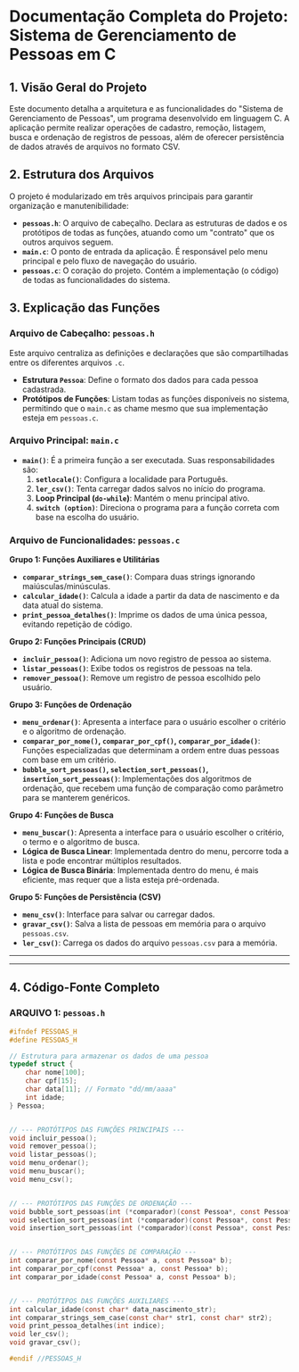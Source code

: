 # Documentação Completa do Projeto: Sistema de Gerenciamento de Pessoas em C

## 1. Visão Geral do Projeto

Este documento detalha a arquitetura e as funcionalidades do "Sistema de Gerenciamento de Pessoas", um programa desenvolvido em linguagem C. A aplicação permite realizar operações de cadastro, remoção, listagem, busca e ordenação de registros de pessoas, além de oferecer persistência de dados através de arquivos no formato CSV.

## 2. Estrutura dos Arquivos

O projeto é modularizado em três arquivos principais para garantir organização e manutenibilidade:

* **`pessoas.h`**: O arquivo de cabeçalho. Declara as estruturas de dados e os protótipos de todas as funções, atuando como um "contrato" que os outros arquivos seguem.
* **`main.c`**: O ponto de entrada da aplicação. É responsável pelo menu principal e pelo fluxo de navegação do usuário.
* **`pessoas.c`**: O coração do projeto. Contém a implementação (o código) de todas as funcionalidades do sistema.

## 3. Explicação das Funções

### Arquivo de Cabeçalho: `pessoas.h`

Este arquivo centraliza as definições e declarações que são compartilhadas entre os diferentes arquivos `.c`.

* **Estrutura `Pessoa`**: Define o formato dos dados para cada pessoa cadastrada.
* **Protótipos de Funções**: Listam todas as funções disponíveis no sistema, permitindo que o `main.c` as chame mesmo que sua implementação esteja em `pessoas.c`.

### Arquivo Principal: `main.c`

* **`main()`**: É a primeira função a ser executada. Suas responsabilidades são:
    1.  **`setlocale()`**: Configura a localidade para Português.
    2.  **`ler_csv()`**: Tenta carregar dados salvos no início do programa.
    3.  **Loop Principal (`do-while`)**: Mantém o menu principal ativo.
    4.  **`switch (option)`**: Direciona o programa para a função correta com base na escolha do usuário.

### Arquivo de Funcionalidades: `pessoas.c`

**Grupo 1: Funções Auxiliares e Utilitárias**
* **`comparar_strings_sem_case()`**: Compara duas strings ignorando maiúsculas/minúsculas.
* **`calcular_idade()`**: Calcula a idade a partir da data de nascimento e da data atual do sistema.
* **`print_pessoa_detalhes()`**: Imprime os dados de uma única pessoa, evitando repetição de código.

**Grupo 2: Funções Principais (CRUD)**
* **`incluir_pessoa()`**: Adiciona um novo registro de pessoa ao sistema.
* **`listar_pessoas()`**: Exibe todos os registros de pessoas na tela.
* **`remover_pessoa()`**: Remove um registro de pessoa escolhido pelo usuário.

**Grupo 3: Funções de Ordenação**
* **`menu_ordenar()`**: Apresenta a interface para o usuário escolher o critério e o algoritmo de ordenação.
* **`comparar_por_nome()`, `comparar_por_cpf()`, `comparar_por_idade()`**: Funções especializadas que determinam a ordem entre duas pessoas com base em um critério.
* **`bubble_sort_pessoas()`, `selection_sort_pessoas()`, `insertion_sort_pessoas()`**: Implementações dos algoritmos de ordenação, que recebem uma função de comparação como parâmetro para se manterem genéricos.

**Grupo 4: Funções de Busca**
* **`menu_buscar()`**: Apresenta a interface para o usuário escolher o critério, o termo e o algoritmo de busca.
* **Lógica de Busca Linear**: Implementada dentro do menu, percorre toda a lista e pode encontrar múltiplos resultados.
* **Lógica de Busca Binária**: Implementada dentro do menu, é mais eficiente, mas requer que a lista esteja pré-ordenada.

**Grupo 5: Funções de Persistência (CSV)**
* **`menu_csv()`**: Interface para salvar ou carregar dados.
* **`gravar_csv()`**: Salva a lista de pessoas em memória para o arquivo `pessoas.csv`.
* **`ler_csv()`**: Carrega os dados do arquivo `pessoas.csv` para a memória.

---
---

## 4. Código-Fonte Completo

### ARQUIVO 1: `pessoas.h`
```c
#ifndef PESSOAS_H
#define PESSOAS_H

// Estrutura para armazenar os dados de uma pessoa
typedef struct {
    char nome[100];
    char cpf[15];
    char data[11]; // Formato "dd/mm/aaaa"
    int idade;
} Pessoa;


// --- PROTÓTIPOS DAS FUNÇÕES PRINCIPAIS ---
void incluir_pessoa();
void remover_pessoa();
void listar_pessoas();
void menu_ordenar();
void menu_buscar();
void menu_csv();


// --- PROTÓTIPOS DAS FUNÇÕES DE ORDENAÇÃO ---
void bubble_sort_pessoas(int (*comparador)(const Pessoa*, const Pessoa*));
void selection_sort_pessoas(int (*comparador)(const Pessoa*, const Pessoa*));
void insertion_sort_pessoas(int (*comparador)(const Pessoa*, const Pessoa*));


// --- PROTÓTIPOS DAS FUNÇÕES DE COMPARAÇÃO ---
int comparar_por_nome(const Pessoa* a, const Pessoa* b);
int comparar_por_cpf(const Pessoa* a, const Pessoa* b);
int comparar_por_idade(const Pessoa* a, const Pessoa* b);


// --- PROTÓTIPOS DAS FUNÇÕES AUXILIARES ---
int calcular_idade(const char* data_nascimento_str);
int comparar_strings_sem_case(const char* str1, const char* str2);
void print_pessoa_detalhes(int indice);
void ler_csv();
void gravar_csv();

#endif //PESSOAS_H
